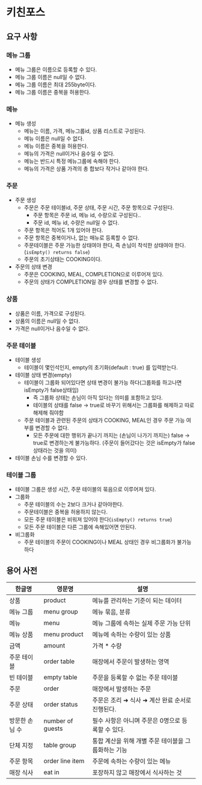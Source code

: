 # 키친포스

## 요구 사항

### 메뉴 그룹

- 메뉴 그룹은 이름으로 등록할 수 있다.
- 메뉴 그룹 이름은 null일 수 없다.
- 메뉴 그룹 이름은 최대 255byte이다.
- 메뉴 그룹 이름은 중복을 허용한다.

### 메뉴

- 메뉴 생성
    - 메뉴는 이름, 가격, 메뉴그룹id, 상품 리스트로 구성된다.
    - 메뉴 이름은 null일 수 없다.
    - 메뉴 이름은 중복을 허용한다.
    - 메뉴의 가격은 null이거나 음수일 수 없다.
    - 메뉴는 반드시 특정 메뉴그룹에 속해야 한다.
    - 메뉴의 가격은 상품 가격의 총 합보다 작거나 같아야 한다.

### 주문

- 주문 생성
    - 주문은 주문 테이블id, 주문 상태, 주문 시간, 주문 항목으로 구성된다.
        - 주문 항목은 주문 id, 메뉴 id, 수량으로 구성된다..
        - 주문 id, 메뉴 id, 수량은 null일 수 없다.
    - 주문 항목은 적어도 1개 있어야 한다.
    - 주문 항목은 중복이거나, 없는 매뉴로 등록할 수 없다.
    - 주문테이블은 주문 가능한 상태여야 한다, 즉 손님이 착석한 상태여야 한다.(`isEmpty() returns false`)
    - 주문의 초기상태는 COOKING이다.
- 주문의 상태 변경
    - 주문은 COOKING, MEAL, COMPLETION으로 이루어져 있다.
    - 주문의 상태가 COMPLETION일 경우 상태를 변경할 수 없다.

### 상품

- 상품은 이름, 가격으로 구성된다.
- 상품의 이름은 null일 수 없다.
- 가격은 null이거나 음수일 수 없다.

### 주문 테이블

- 테이블 생성
    - 테이블이 몇인석인지, empty의 초기화(default : true) 를 입력받는다.
- 테이블 상태 변경(empty)
    - 테이블이 그룹화 되어있다면 상태 변경이 불가능 하다(그룹화를 하고나면 isEmpty가 false상태임)
        - 즉 그룹화 상태는 손님이 아직 있다는 의미를 포함하고 있다.
        - 테이블의 상태를 false -> true로 바꾸기 위해서는 그룹화를 해제하고 따로 해제해 줘야함
    - 주문 테이블과 관련된 주문의 상태가 COOKING, MEAL인 경우 주문 가능 여부를 변경할 수 없다.
        - 모든 주문에 대한 행위가 끝나기 까지는 (손님이 나가기 까지는) false -> true로 변경하는게 불가능하다. (주문이 들어갔다는 것은 isEmpty가 false상태라는 것을 의미)
- 테이블 손님 수를 변경할 수 있다.

### 테이블 그룹

- 테이블 그룹은 생성 시간, 주문 테이블의 묶음으로 이루어져 있다.
- 그룹화
    - 주문 테이블의 수는 2보다 크거나 같아야한다.
    - 주문테이블은 중복을 허용하지 않는다.
    - 모든 주문 테이블은 비워져 있어야 한다(`isEmpty() returns true`)
    - 모든 주문 테이블은 다른 그룹에 속해있어면 안된다.
- 비그룹화
    - 주문 테이블의 주문이 COOKING이나 MEAL 상태인 경우 비그룹화가 불가능하다

## 용어 사전

| 한글명 | 영문명 | 설명 |
| --- | --- | --- |
| 상품 | product | 메뉴를 관리하는 기준이 되는 데이터 |
| 메뉴 그룹 | menu group | 메뉴 묶음, 분류 |
| 메뉴 | menu | 메뉴 그룹에 속하는 실제 주문 가능 단위 |
| 메뉴 상품 | menu product | 메뉴에 속하는 수량이 있는 상품 |
| 금액 | amount | 가격 * 수량 |
| 주문 테이블 | order table | 매장에서 주문이 발생하는 영역 |
| 빈 테이블 | empty table | 주문을 등록할 수 없는 주문 테이블 |
| 주문 | order | 매장에서 발생하는 주문 |
| 주문 상태 | order status | 주문은 조리 ➜ 식사 ➜ 계산 완료 순서로 진행된다. |
| 방문한 손님 수 | number of guests | 필수 사항은 아니며 주문은 0명으로 등록할 수 있다. |
| 단체 지정 | table group | 통합 계산을 위해 개별 주문 테이블을 그룹화하는 기능 |
| 주문 항목 | order line item | 주문에 속하는 수량이 있는 메뉴 |
| 매장 식사 | eat in | 포장하지 않고 매장에서 식사하는 것 |

